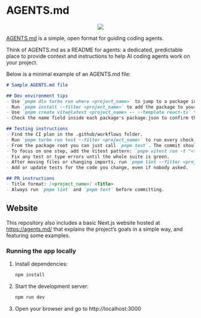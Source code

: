 # AGENTS.md

<p align="center">
  <img src="https://agents.md/og.png">
</p>

[AGENTS.md](https://agents.md) is a simple, open format for guiding coding agents.

Think of AGENTS.md as a README for agents: a dedicated, predictable place
to provide context and instructions to help AI coding agents work on your project.

Below is a minimal example of an AGENTS.md file:

```markdown
# Sample AGENTS.md file

## Dev environment tips
- Use `pnpm dlx turbo run where <project_name>` to jump to a package instead of scanning with `ls`.
- Run `pnpm install --filter <project_name>` to add the package to your workspace so Vite, ESLint, and TypeScript can see it.
- Use `pnpm create vite@latest <project_name> -- --template react-ts` to spin up a new React + Vite package with TypeScript checks ready.
- Check the name field inside each package's package.json to confirm the right name—skip the top-level one.

## Testing instructions
- Find the CI plan in the .github/workflows folder.
- Run `pnpm turbo run test --filter <project_name>` to run every check defined for that package.
- From the package root you can just call `pnpm test`. The commit should pass all tests before you merge.
- To focus on one step, add the Vitest pattern: `pnpm vitest run -t "<test name>"`.
- Fix any test or type errors until the whole suite is green.
- After moving files or changing imports, run `pnpm lint --filter <project_name>` to be sure ESLint and TypeScript rules still pass.
- Add or update tests for the code you change, even if nobody asked.

## PR instructions
- Title format: [<project_name>] <Title>
- Always run `pnpm lint` and `pnpm test` before committing.
```

## Website

This repository also includes a basic Next.js website hosted at https://agents.md/
that explains the project’s goals in a simple way, and featuring some examples.

### Running the app locally
1. Install dependencies:
   ```bash
   npm install
   ```
2. Start the development server:
   ```bash
   npm run dev
   ```
3. Open your browser and go to http://localhost:3000
